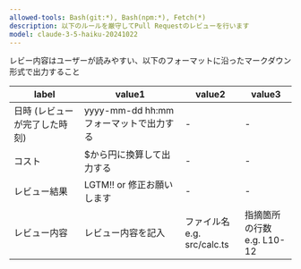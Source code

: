 ```yaml
---
allowed-tools: Bash(git:*), Bash(npm:*), Fetch(*)
description: 以下のルールを厳守してPull Requestのレビューを行います
model: claude-3-5-haiku-20241022
---
```


レビー内容はユーザーが読みやすい、以下のフォーマットに沿ったマークダウン形式で出力すること

| label                         | value1                                  | value2                         | value3                        |
| ----------------------------- | --------------------------------------- | ------------------------------ | ----------------------------- |
| 日時 (レビューが完了した時刻) | yyyy-mm-dd hh:mm フォーマットで出力する | -                              | -                             |
| コスト                        | $から円に換算して出力する               | -                              | -                             |
| レビュー結果                  | LGTM!! or 修正お願いします              | -                              | -                             |
| レビュー内容                  | レビュー内容を記入                      | ファイル名<br>e.g. src/calc.ts | 指摘箇所の行数<br>e.g. L10-12 |
